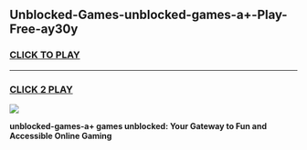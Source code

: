 
## Unblocked-Games-unblocked-games-a+-Play-Free-ay30y
<h3>
<a href="https://premium76.site?title=unblocked-games-a+&ref=10A">CLICK TO PLAY</a></h3>
<hr>

<h3>
<a href="https://premium76.site?title=unblocked-games-a+&ref=10A">CLICK 2 PLAY</a>
  
</h3>

<a href="https://premium76.site?title=unblocked-games-a+&ref=10A"><img src="https://clearcache.store/games.png"></a>


**unblocked-games-a+ games unblocked: Your Gateway to Fun and Accessible Online Gaming**
